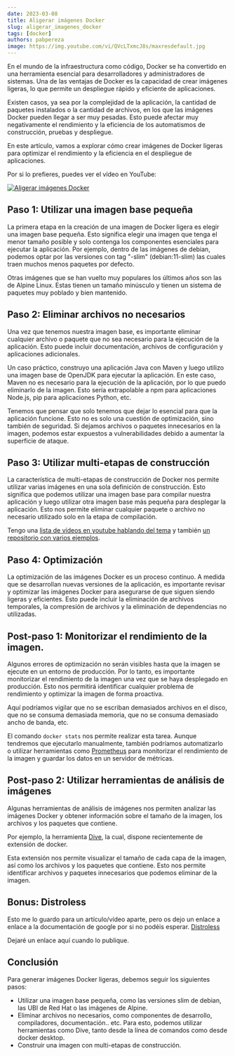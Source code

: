 ```yaml
---
date: 2023-03-08
title: Aligerar imágenes Docker
slug: aligerar_imagenes_docker
tags: [docker]
authors: pabpereza
image: https://img.youtube.com/vi/QVcLTxmcJ8s/maxresdefault.jpg
---
```


En el mundo de la infraestructura como código, Docker se ha convertido en una herramienta esencial para desarrolladores y administradores de sistemas. Una de las ventajas de Docker es la capacidad de crear imágenes ligeras, lo que permite un despliegue rápido y eficiente de aplicaciones. 
<!-- truncate -->
Existen casos, ya sea por la complejidad de la aplicación, la cantidad de paquetes instalados o la cantidad de archivos, en los que las imágenes Docker pueden llegar a ser muy pesadas. Esto puede afectar muy negativamente el rendimiento y la eficiencia de los automatismos de construcción, pruebas y despliegue.

En este artículo, vamos a explorar cómo crear imágenes de Docker ligeras para optimizar el rendimiento y la eficiencia en el despliegue de aplicaciones.


Por si lo prefieres, puedes ver el vídeo en YouTube:

[![Aligerar imágenes Docker](https://img.youtube.com/vi/QVcLTxmcJ8s/maxresdefault.jpg)](https://www.youtube.com/watch?v=QVcLTxmcJ8s)


## Paso 1: Utilizar una imagen base pequeña
La primera etapa en la creación de una imagen de Docker ligera es elegir una imagen base pequeña. Esto significa elegir una imagen que tenga el menor tamaño posible y solo contenga los componentes esenciales para ejecutar la aplicación. Por ejemplo, dentro de las imágenes de debian, podemos optar por las versiones con tag "-slim" (debian:11-slim) las cuales traen muchos menos paquetes por defecto.

Otras imágenes que se han vuelto muy populares los últimos años son las de Alpine Linux. Estas tienen un tamaño minúsculo y tienen un sistema de paquetes muy poblado y bien mantenido.


## Paso 2: Eliminar archivos no necesarios
Una vez que tenemos nuestra imagen base, es importante eliminar cualquier archivo o paquete que no sea necesario para la ejecución de la aplicación. Esto puede incluir documentación, archivos de configuración y aplicaciones adicionales.

Un caso práctico, construyo una aplicación Java con Maven y luego utilizo una imagen base de OpenJDK para ejecutar la aplicación. En este caso, Maven no es necesario para la ejecución de la aplicación, por lo que puedo eliminarlo de la imagen. Esto sería extrapolable a npm para aplicaciones Node.js, pip para aplicaciones Python, etc.

Tenemos que pensar que solo tenemos que dejar lo esencial para que la aplicación funcione. Esto no es solo una cuestión de optimización, sino también de seguridad. Si dejamos archivos o paquetes innecesarios en la imagen, podemos estar expuestos a vulnerabilidades debido a aumentar la superficie de ataque.


## Paso 3: Utilizar multi-etapas de construcción
La característica de multi-etapas de construcción de Docker nos permite utilizar varias imágenes en una sola definición de construcción. Esto significa que podemos utilizar una imagen base para compilar nuestra aplicación y luego utilizar otra imagen base más pequeña para desplegar la aplicación. Esto nos permite eliminar cualquier paquete o archivo no necesario utilizado solo en la etapa de compilación.

Tengo una [lista de vídeos en youtube hablando del tema](https://youtube.com/playlist?list=PLQhxXeq1oc2mB6_KY-l_zgWJWZo_ne9MZ) y también [un repositorio con varios ejemplos](https://github.com/pabpereza/multi-stage-containers-examples).

## Paso 4: Optimización
La optimización de las imágenes Docker es un proceso continuo. A medida que se desarrollan nuevas versiones de la aplicación, es importante revisar y optimizar las imágenes Docker para asegurarse de que siguen siendo ligeras y eficientes. Esto puede incluir la eliminación de archivos temporales, la compresión de archivos y la eliminación de dependencias no utilizadas.

## Post-paso 1: Monitorizar el rendimiento de la imagen.
Algunos errores de optimización no serán visibles hasta que la imagen se ejecute en un entorno de producción. Por lo tanto, es importante monitorizar el rendimiento de la imagen una vez que se haya desplegado en producción. Esto nos permitirá identificar cualquier problema de rendimiento y optimizar la imagen de forma proactiva. 

Aquí podríamos vigilar que no se escriban demasiados archivos en el disco, que no se consuma demasiada memoria, que no se consuma demasiado ancho de banda, etc.

El comando `docker stats` nos permite realizar esta tarea. Aunque tendremos que ejecutarlo manualmente, también podríamos automatizarlo o utilizar herramientas como [Prometheus](https://prometheus.io/) para monitorizar el rendimiento de la imagen y guardar los datos en un servidor de métricas.

## Post-paso 2: Utilizar herramientas de análisis de imágenes
Algunas herramientas de análisis de imágenes nos permiten analizar las imágenes Docker y obtener información sobre el tamaño de la imagen, los archivos y los paquetes que contiene.

Por ejemplo, la herramienta [Dive](https://github.com/wagoodman/dive), la cual, dispone recientemente de extensión de docker.

Esta extensión nos permite visualizar el tamaño de cada capa de la imagen, así como los archivos y los paquetes que contiene. Esto nos permite identificar archivos y paquetes innecesarios que podemos eliminar de la imagen.

## Bonus: Distroless
Esto me lo guardo para un artículo/vídeo aparte, pero os dejo un enlace a enlace a la documentación de google por si no podéis esperar. [Distroless](https://github.com/GoogleContainerTools/distroless)

Dejaré un enlace aquí cuando lo publique.

## Conclusión
Para generar imágenes Docker ligeras, debemos seguir los siguientes pasos:
* Utilizar una imagen base pequeña, como las versiones slim de debian, las UBI de Red Hat o las imágenes de Alpine.
* Eliminar archivos no necesarios, como componentes de desarrollo, compiladores, documentación.. etc. Para esto, podemos utilizar herramientas como Dive, tanto desde la línea de comandos como desde docker desktop.
* Construir una imagen con multi-etapas de construcción.

